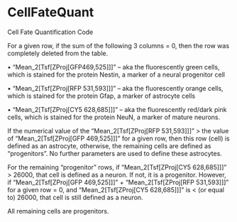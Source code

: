 # CellFateQuant
Cell Fate Quantification Code

For a given row, if the sum of the following 3 columns = 0, then the row was completely deleted from the table.

•	“Mean_2[Tsf[ZProj[GFP469,525]]]” – aka the fluorescently green cells, which is stained for the protein Nestin, a marker of a neural progenitor cell

•	“Mean_2[Tsf[ZProj[RFP 531,593]]]” – aka the fluorescently orange cells, which is stained for the protein Gfap, a marker of astrocyte cells

•	“Mean_2[Tsf[ZProj[CY5 628,685]]]” – aka the fluorescently red/dark pink cells, which is stained for the protein NeuN, a marker of mature neurons.

If the numerical value of the “Mean_2[Tsf[ZProj[RFP 531,593]]]” > the value of “Mean_2[Tsf[ZProj[GFP 469,525]]]” for a given row, then this row (cell) is defined as an astrocyte, otherwise, the remaining cells are defined as “progenitors”. No further parameters are used to define these astrocytes.

For the remaining “progenitor” rows, if “Mean_2[Tsf[ZProj[CY5 628,685]]]” > 26000, that cell is defined as a neuron. If not, it is a progenitor. However, if “Mean_2[Tsf[ZProj[GFP 469,525]]]” + “Mean_2[Tsf[ZProj[RFP 531,593]]]” for a given row = 0, and “Mean_2[Tsf[ZProj[CY5 628,685]]]” is < (or equal to) 26000, that cell is still defined as a neuron.

All remaining cells are progenitors.
